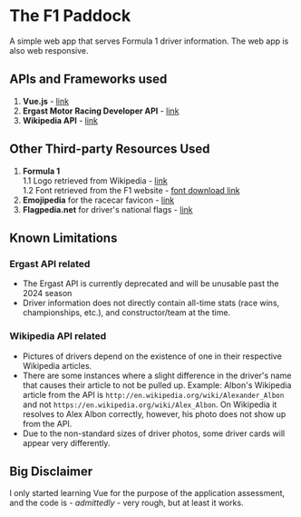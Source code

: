 # The F1 Paddock
A simple web app that serves Formula 1 driver information. The web app is also web responsive.

## APIs and Frameworks used
1. **Vue.js** - [link](https://vuejs.org/)
2. **Ergast Motor Racing Developer API** - [link](http://ergast.com/mrd)
3. **Wikipedia API** - [link](https://www.mediawiki.org/wiki/API:Main_page)

## Other Third-party Resources Used

1. **Formula 1**  
   1.1 Logo retrieved from Wikipedia - [link](https://en.m.wikipedia.org/wiki/File:F1.svg)  
   1.2 Font retrieved from the F1 website - [font download link](https://www.formula1.com/etc/designs/fom-website/fonts/F1Regular/Formula1-Regular.ttf)  
2. **Emojipedia** for the racecar favicon - [link](https://emojipedia.org/racing-car)
3. **Flagpedia.net** for driver's national flags - [link](https://flagpedia.net/download/api)

## Known Limitations
### Ergast API related
- The Ergast API is currently deprecated and will be unusable past the 2024 season
- Driver information does not directly contain all-time stats (race wins, championships, etc.), and constructor/team at the time.
### Wikipedia API related
- Pictures of drivers depend on the existence of one in their respective Wikipedia articles.
- There are some instances where a slight difference in the driver's name that causes their article to not be pulled up. Example: Albon's Wikipedia article from the API is `http://en.wikipedia.org/wiki/Alexander_Albon` and not `https://en.wikipedia.org/wiki/Alex_Albon`. On Wikipedia it resolves to Alex Albon correctly, however, his photo does not show up from the API.
- Due to the non-standard sizes of driver photos, some driver cards will appear very differently.

## Big Disclaimer
I only started learning Vue for the purpose of the application assessment, and the code is - *admittedly* - very rough, but at least it works.
